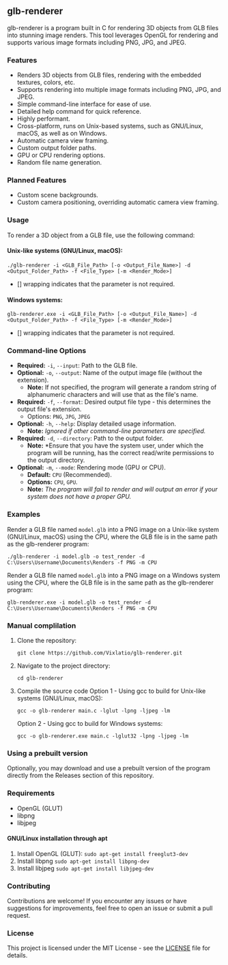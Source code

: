 ## glb-renderer

glb-renderer is a program built in C for rendering 3D objects from GLB files into stunning image renders. This tool leverages OpenGL for rendering and supports various image formats including PNG, JPG, and JPEG.

### Features

- Renders 3D objects from GLB files, rendering with the embedded textures, colors, etc.
- Supports rendering into multiple image formats including PNG, JPG, and JPEG.
- Simple command-line interface for ease of use.
- Detailed help command for quick reference.
- Highly performant.
- Cross-platform, runs on Unix-based systems, such as GNU/Linux, macOS, as well as on Windows.
- Automatic camera view framing.
- Custom output folder paths.
- GPU or CPU rendering options.
- Random file name generation.

### Planned Features
- Custom scene backgrounds.
- Custom camera positioning, overriding automatic camera view framing.

### Usage

To render a 3D object from a GLB file, use the following command:

#### Unix-like systems (GNU/Linux, macOS):

```
./glb-renderer -i <GLB_File_Path> [-o <Output_File_Name>] -d <Output_Folder_Path> -f <File_Type> [-m <Render_Mode>]
```

* [] wrapping indicates that the parameter is not required.

#### Windows systems:

```
glb-renderer.exe -i <GLB_File_Path> [-o <Output_File_Name>] -d <Output_Folder_Path> -f <File_Type> [-m <Render_Mode>]
```

* [] wrapping indicates that the parameter is not required.

### Command-line Options

- **Required:** `-i`, `--input`: Path to the GLB file.
- **Optional:** `-o`, `--output`: Name of the output image file (without the extension).
   - **Note:** If not specified, the program will generate a random string of alphanumeric characters and will use that as the file's name.
- **Required:** `-f`, `--format`: Desired output file type - this determines the output file's extension.
   - Options: `PNG`, `JPG`, `JPEG`
- **Optional:** `-h`, `--help`: Display detailed usage information.
   - **Note:** *Ignored if other command-line parameters are specified.*
- **Required:** `-d`, `--directory`: Path to the output folder.
   - **Note:** *Ensure that you have the system user, under which the program will be running, has the correct read/write permissions to the output directory.
- **Optional:** `-m`, `--mode`: Rendering mode (GPU or CPU).
   - **Default:** `CPU` (Recommended).
   - **Options:** `CPU`, `GPU`.
   - **Note:** *The program will fail to render and will output an error if your system does not have a proper GPU.*

### Examples

Render a GLB file named `model.glb` into a PNG image on a Unix-like system (GNU/Linux, macOS) using the CPU, where the GLB file is in the same path as the glb-renderer program:
```
./glb-renderer -i model.glb -o test_render -d C:\Users\Username\Documents\Renders -f PNG -m CPU
```

Render a GLB file named `model.glb` into a PNG image on a Windows system using the CPU, where the GLB file is in the same path as the glb-renderer program:
```
glb-renderer.exe -i model.glb -o test_render -d C:\Users\Username\Documents\Renders -f PNG -m CPU
```

### Manual complilation

1. Clone the repository:
   ```
   git clone https://github.com/Vixlatio/glb-renderer.git
   ```

2. Navigate to the project directory:
   ```
   cd glb-renderer
   ```

3. Compile the source code
     Option 1 - Using gcc to build for Unix-like systems (GNU/Linux, macOS):
     ```
     gcc -o glb-renderer main.c -lglut -lpng -ljpeg -lm
     ```
     Option 2 - Using gcc to build for Windows systems:
     ```
     gcc -o glb-renderer.exe main.c -lglut32 -lpng -ljpeg -lm
     ```

### Using a prebuilt version

Optionally, you may download and use a prebuilt version of the program directly from the Releases section of this repository.

### Requirements

- OpenGL (GLUT)
- libpng
- libjpeg

#### GNU/Linux installation through apt

1. Install OpenGL (GLUT):
   `sudo apt-get install freeglut3-dev`
2. Install libpng
   `sudo apt-get install libpng-dev`
3. Install libjpeg
   `sudo apt-get install libjpeg-dev`

### Contributing

Contributions are welcome! If you encounter any issues or have suggestions for improvements, feel free to open an issue or submit a pull request.

### License

This project is licensed under the MIT License - see the [LICENSE](LICENSE) file for details.
